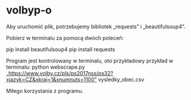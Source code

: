 # volbyp-o
Aby uruchomić plik, potrzebujemy bibliotek „requests” i „beautifulsoup4”.

Pobierz w terminalu za pomocą dwóch poleceń:

pip install beautifulsoup4
pip install requests

Program jest kontrolowany w terminalu, oto przykładowy przykład w terminalu:
python webscrape.py „https://www.volby.cz/pls/ps2017nss/ps32?xjazyk=CZ&xkraj=1&xnumnuts=1100” vysledky_obec.csv

Miłego korzystania z programu.
